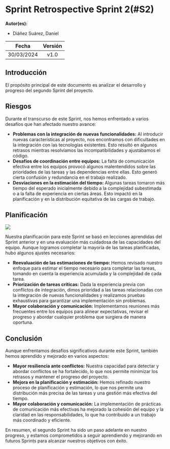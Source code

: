 ﻿# Sprint Retrospective Sprint 2(#S2)

**Autor(es):**
- Diáñez Suárez, Daniel

|**Fecha**|**Versión**|
| :-: | :-: |
|30/03/2024|v1.0|

## Introducción
El propósito principal de este documento es analizar el desarrollo y progreso del segundo Sprint del proyecto.


## Riesgos
Durante el transcurso de este Sprint, nos hemos enfrentado a varios desafíos que han afectado nuestro avance:

- **Problemas con la integración de nuevas funcionalidades:** Al introducir nuevas características al proyecto, nos encontramos con dificultades en la integración con las tecnologías existentes. Esto resultó en algunos retrasos mientras resolvíamos las incompatibilidades y ajustábamos el código.
- **Desafíos de coordinación entre equipos:** La falta de comunicación efectiva entre los equipos provocó algunos malentendidos sobre las prioridades de las tareas y las dependencias entre ellas. Esto generó cierta confusión y redundancia en el trabajo realizado.
- **Desviaciones en la estimación del tiempo:** Algunas tareas tomaron más tiempo del esperado inicialmente debido a la complejidad subestimada o a la falta de experiencia en ciertas áreas. Esto impactó en la planificación y en la distribución equitativa de las cargas de trabajo.


## Planificación

![](img/Aspose.Words.22fe0942-8d58-49b9-8fa2-d3b3051fb98f.002.png)



Nuestra planificación para este Sprint se basó en lecciones aprendidas del Sprint anterior y en una evaluación más cuidadosa de las capacidades del equipo. Aunque logramos completar la mayoría de las tareas planificadas, hubo algunos ajustes necesarios:

- **Reevaluación de las estimaciones de tiempo:** Hemos revisado nuestro enfoque para estimar el tiempo necesario para completar las tareas, tomando en cuenta la experiencia acumulada y la complejidad de cada tarea.
- **Priorización de tareas críticas:** Dada la experiencia previa con conflictos de integración, dimos prioridad a las tareas relacionadas con la integración de nuevas funcionalidades y realizamos pruebas exhaustivas para garantizar una implementación sin problemas.
- **Mayor colaboración y comunicación:** Implementamos reuniones más frecuentes entre los equipos para alinear expectativas, revisar el progreso y abordar cualquier problema que surgiera de manera oportuna.



## Conclusión
Aunque enfrentamos desafíos significativos durante este Sprint, también hemos aprendido y mejorado en varios aspectos:

- **Mayor resiliencia ante conflictos:** Nuestra capacidad para detectar y abordar conflictos se ha fortalecido, lo que nos permite minimizar los retrasos y mantener el progreso del proyecto.
- **Mejora en la planificación y estimación:** Hemos refinado nuestro proceso de planificación y estimación, lo que nos permite una distribución más precisa de las tareas y una gestión más efectiva del tiempo.
- **Mayor colaboración y comunicación:** La implementación de prácticas de comunicación más efectivas ha mejorado la cohesión del equipo y la claridad en las responsabilidades, lo que ha contribuido a un trabajo más coordinado y eficiente.

En resumen, el segundo Sprint ha sido un paso adelante en nuestro progreso, y estamos comprometidos a seguir aprendiendo y mejorando en futuros Sprints para alcanzar nuestros objetivos con éxito.

